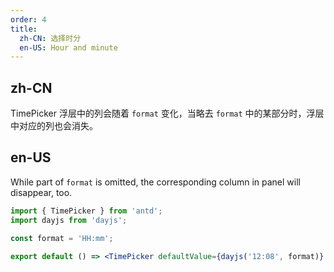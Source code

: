 ```yaml
---
order: 4
title:
  zh-CN: 选择时分
  en-US: Hour and minute
---
```


## zh-CN

TimePicker 浮层中的列会随着 `format` 变化，当略去 `format` 中的某部分时，浮层中对应的列也会消失。

## en-US

While part of `format` is omitted, the corresponding column in panel will disappear, too.

```jsx
import { TimePicker } from 'antd';
import dayjs from 'dayjs';

const format = 'HH:mm';

export default () => <TimePicker defaultValue={dayjs('12:08', format)} format={format} />;
```
